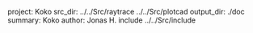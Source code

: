 project: Koko
src_dir: ../../Src/raytrace
         ../../Src/plotcad
output_dir: ./doc 
summary: Koko
author: Jonas H.
include ../../Src/include
